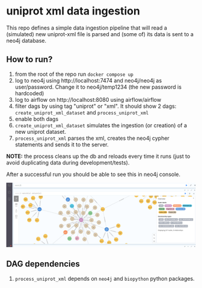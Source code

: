 # uniprot xml data ingestion

This repo defines a simple data ingestion pipeline that will read a (simulated) new uniprot-xml file is parsed and (some of) its data is sent to a neo4j database.

## How to run?

1.  from the root of the repo run `docker compose up`
2.  log to neo4j using http://localhost:7474 and neo4j/neo4j as user/password. Change it to neo4j/temp1234 (the new password is hardcoded)
3.  log to airflow on http://localhost:8080 using airflow/airflow
4.  filter dags by using tag "uniprot" or "xml". It should show 2 dags: `create_uniprot_xml_dataset` and `process_uniprot_xml`
5.  enable both dags
6.  `create_uniprot_xml_dataset` simulates the ingestion (or creation) of a new uniprot dataset.
7.  `process_uniprot_xml` parses the xml, creates the neo4j cypher statements and sends it to the server.

**NOTE:** the process cleans up the db and reloads every time it runs (just to avoid duplicating data during development/tests).

After a successful run you should be able to see this in neo4j console.

![](images/paste-2.png)

## DAG dependencies

1.  `process_uniprot_xml` depends on `neo4j` and `biopython` python packages.